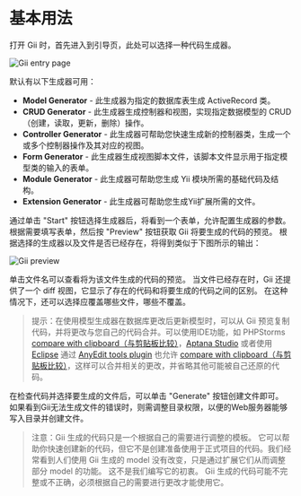 基本用法
===========

打开 Gii 时，首先进入到引导页，此处可以选择一种代码生成器。

![Gii entry page](images/gii-entry.png)

默认有以下生成器可用：

- **Model Generator** - 此生成器为指定的数据库表生成 ActiveRecord 类。
- **CRUD Generator** - 此生成器生成控制器和视图，实现指定数据模型的 CRUD（创建，读取，更新，删除）操作。
- **Controller Generator** - 此生成器可帮助您快速生成新的控制器类，生成一个或多个控制器操作及其对应的视图。
- **Form Generator** - 此生成器生成视图脚本文件，该脚本文件显示用于指定模型类的输入的表单。
- **Module Generator** - 此生成器可帮助您生成 Yii 模块所需的基础代码及结构。
- **Extension Generator** - 此生成器可帮助您生成Yii扩展所需的文件。

通过单击 "Start" 按钮选择生成器后，将看到一个表单，允许配置生成器的参数。 根据需要填写表单，然后按 "Preview" 按钮获取 Gii 将要生成的代码的预览。 根据选择的生成器以及文件是否已经存在，将得到类似于下图所示的输出：

![Gii preview](images/gii-preview.png)

单击文件名可以查看将为该文件生成的代码的预览。
当文件已经存在时，Gii 还提供了一个 diff 视图，它显示了存在的代码和将要生成的代码之间的区别。 在这种情况下，还可以选择应覆盖哪些文件，哪些不覆盖。

> 提示：在使用模型生成器在数据库更改后更新模型时，可以从 Gii 预览复制代码，并将更改与您自己的代码合并。可以使用IDE功能，如 PHPStorms [compare with clipboard（与剪贴板比较）](https://www.jetbrains.com/help/phpstorm/comparing-files-and-folders.html)，[Aptana Studio](http://www.aptana.com/products/studio3/download) 或者使用 [Eclipse](https://www.eclipse.org/pdt/) 通过 [AnyEdit tools plugin](https://andrei.gmxhome.de/anyedit/) 也允许 [compare with clipboard（与剪贴板比较）](https://andrei.gmxhome.de/anyedit/examples.html)，这样可以合并相关的更改，并省略其他可能被自己还原的代码。

在检查代码并选择要生成的文件后，可以单击 "Generate" 按钮创建文件即可。 如果看到Gii无法生成文件的错误时，则需调整目录权限，以便的Web服务器能够写入目录并创建文件。

> 注意：Gii 生成的代码只是一个根据自己的需要进行调整的模板。 它可以帮助你快速创建新的代码，但它不是创建准备使用于正式项目的代码。我们经常看到人们使用 Gii 生成的 model 没有改变，只是通过扩展它们从而调整部分 model 的功能。 这不是我们编写它的初衷。 Gii 生成的代码可能不完整或不正确，必须根据自己的需要进行更改才能使用它。
  
